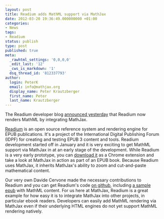 ```yaml
---
layout: post
title: Readium adds MathML support via MathJax
date: 2012-03-20 19:36:49.000000000 +01:00
categories:
- News
tags:
- Readium
status: publish
type: post
published: true
meta:
  _rawhtml_settings: '0,0,0,0'
  _edit_last: '12'
  _cws_is_markdown: '1'
  dsq_thread_id: '812337793'
author:
  login: PeterK
  email: info@mathjax.org
  display_name: Peter Krautzberger
  first_name: Peter
  last_name: Krautzberger
---
```


The Readium developer blog [announced yesterday](http://readium.github.com/blog/2012/03/18/readium-adds-mathml-support-by-integrating-mathjax/) that Readium now renders MathML by integrating MathJax.

[Readium](http://readium.org/) is an open source reference system and rendering engine for EPUB publications. It's a project of the International Digital Publishing Forum (IDPF) for creating and testing EPUB 3 content and tools. Readium development started off in January and it is very exciting to get MathML support via MathJax in at an early stage of the development. While Readium is a very early prototype, you can [download it](http://readium.github.com/​) as a Chrome extension and take a look at MathJax in action as part of an EPUB book. Because Readium uses MathJax, it inherits MathJax's ability to zoom and cut-and-paste mathematical content.

Our very own Davide Cervone made the necessary contributions to Readium and you can get Readium's code [on github](https://github.com/readium/readium), including [a sample epub](https://github.com/readium/readium/blob/master/examples/sample-tex-mml.epub) with MathML content. For us here at MathJax, Readium is a great example for how easy it is to integrate MathJax into other projects, in particular ebook readers. Developers can easily add MathML rendering via MathJax even if their underlying HTML engines do not yet support MathML rendering natively.